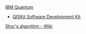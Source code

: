 [IBM Quantum](https://quantum.ibm.com)
*  [QISKit Software Development Kit](https://www.ibm.com/quantum/qiskit)

[Shor's algorithm - Wiki](https://en.wikipedia.org/wiki/Shor%27s_algorithm)
